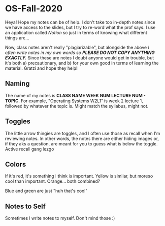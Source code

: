 # OS-Fall-2020
Heya! Hope my notes can be of help. I don't take too in-depth notes since we have access to the slides, but I try to re-word what the prof says. I use an application called _Notion_ so just in terms of knowing what different things are...

Now, class notes aren't really "plagiarizable", but alongside the above _I often write notes in my own words so **PLEASE DO NOT COPY ANYTHING EXACTLY.**_ Since these are notes I doubt anyone would get in trouble, but it's both a) precautionary, and b) for your own good in terms of learning the material. Gratzi and hope they help!

## Naming
The name of my notes is **CLASS NAME WEEK NUM LECTURE NUM - TOPIC**. For example, "Operating Systems W2L1" is week 2 lecture 1, followed by whatever the topic is. Might match the syllabus, might not. 

## Toggles 
The little arrow thingies are toggles, and I often use those as recall when I'm reviewing notes. In other words, the notes there are either hiding images or, if they aks a question, are meant for you to guess what is below the toggle. Active recall gang lezgo

## Colors
If it's red, it's something I think is important. Yellow is similar, but moreso cool than important. Orange... both combined?

Blue and green are just "huh that's cool"

## Notes to Self
Sometimes I write notes to myself. Don't mind those :)
